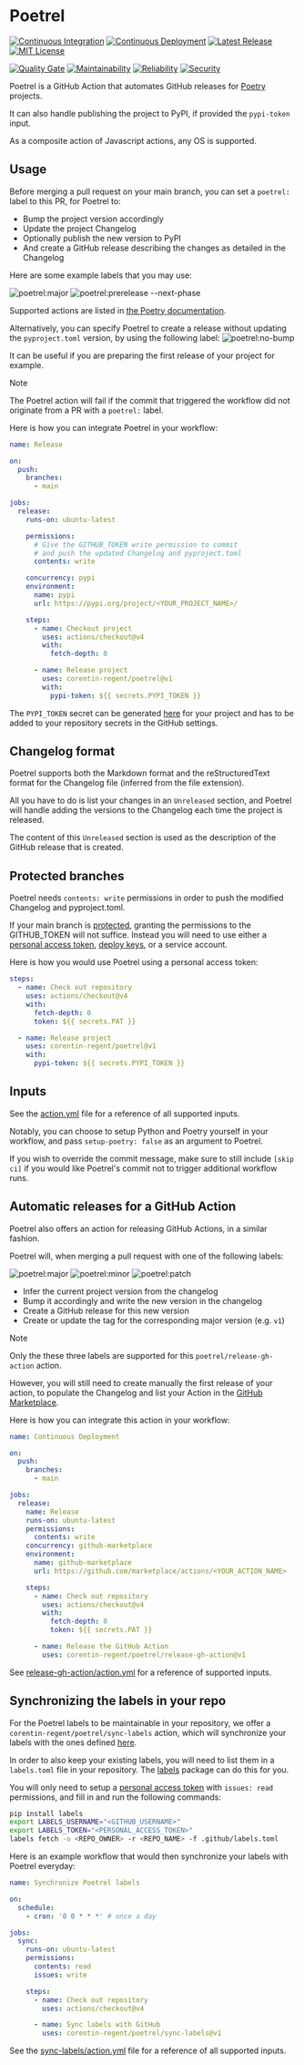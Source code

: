 # Poetrel

[![Continuous Integration](https://github.com/corentin-regent/poetrel/actions/workflows/ci.yml/badge.svg)](https://github.com/corentin-regent/poetrel/actions/workflows/ci.yml)
[![Continuous Deployment](https://github.com/corentin-regent/poetrel/actions/workflows/cd.yml/badge.svg)](https://github.com/corentin-regent/poetrel/actions/workflows/cd.yml)
[![Latest Release](https://img.shields.io/github/v/release/corentin-regent/poetrel?logo=github&sort=semver)](https://github.com/corentin-regent/poetrel/releases)
[![MIT License](https://img.shields.io/pypi/l/rate-control?logo=unlicense)](https://github.com/corentin-regent/poetrel/blob/main/LICENSE)

[![Quality Gate](https://sonarcloud.io/api/project_badges/measure?project=corentin-regent_poetrel&metric=alert_status)](https://sonarcloud.io/summary/overall?id=corentin-regent_poetrel)
[![Maintainability](https://sonarcloud.io/api/project_badges/measure?project=corentin-regent_poetrel&metric=sqale_rating)](https://sonarcloud.io/summary/overall?id=corentin-regent_poetrel)
[![Reliability](https://sonarcloud.io/api/project_badges/measure?project=corentin-regent_poetrel&metric=reliability_rating)](https://sonarcloud.io/summary/overall?id=corentin-regent_poetrel)
[![Security](https://sonarcloud.io/api/project_badges/measure?project=corentin-regent_poetrel&metric=security_rating)](https://sonarcloud.io/summary/overall?id=corentin-regent_poetrel)

Poetrel is a GitHub Action that automates GitHub releases for [Poetry](https://python-poetry.org/)
projects.

It can also handle publishing the project to PyPI, if provided the `pypi-token` input.

As a composite action of Javascript actions, any OS is supported.

## Usage

Before merging a pull request on your main branch, you can set a `poetrel:` label to this PR, for
Poetrel to:

- Bump the project version accordingly
- Update the project Changelog
- Optionally publish the new version to PyPI
- And create a GitHub release describing the changes as detailed in the Changelog

Here are some example labels that you may use:

![poetrel:major](https://img.shields.io/badge/poetrel:major-ff0000)
![poetrel:prerelease --next-phase](https://img.shields.io/badge/poetrel:prerelease_----next--phase-007f00)

Supported actions are listed in
[the Poetry documentation](https://python-poetry.org/docs/cli/#version).

Alternatively, you can specify Poetrel to create a release without updating the `pyproject.toml`
version, by using the following label:
![poetrel:no-bump](https://img.shields.io/badge/poetrel:no--bump-0000ff)

It can be useful if you are preparing the first release of your project for example.

> [!NOTE]  
> The Poetrel action will fail if the commit that triggered the workflow did not originate from a PR
> with a `poetrel:` label.

Here is how you can integrate Poetrel in your workflow:

```yaml
name: Release

on:
  push:
    branches:
      - main

jobs:
  release:
    runs-on: ubuntu-latest

    permissions:
      # Give the GITHUB_TOKEN write permission to commit
      # and push the updated Changelog and pyproject.toml
      contents: write

    concurrency: pypi
    environment:
      name: pypi
      url: https://pypi.org/project/<YOUR_PROJECT_NAME>/

    steps:
      - name: Checkout project
        uses: actions/checkout@v4
        with:
          fetch-depth: 0

      - name: Release project
        uses: corentin-regent/poetrel@v1
        with:
          pypi-token: ${{ secrets.PYPI_TOKEN }}
```

The `PYPI_TOKEN` secret can be generated [here](https://pypi.org/manage/account/#api-tokens) for
your project and has to be added to your repository secrets in the GitHub settings.

## Changelog format

Poetrel supports both the Markdown format and the reStructuredText format for the Changelog file
(inferred from the file extension).

All you have to do is list your changes in an `Unreleased` section, and Poetrel will handle adding
the versions to the Changelog each time the project is released.

The content of this `Unreleased` section is used as the description of the GitHub release that is
created.

## Protected branches

Poetrel needs `contents: write` permissions in order to push the modified Changelog and
pyproject.toml.

If your main branch is
[protected](https://docs.github.com/repositories/configuring-branches-and-merges-in-your-repository/managing-protected-branches/about-protected-branches),
granting the permissions to the GITHUB_TOKEN will not suffice. Instead you will need to use either a
[personal access token](https://docs.github.com/authentication/keeping-your-account-and-data-secure/managing-your-personal-access-tokens),
[deploy keys](https://docs.github.com/en/authentication/connecting-to-github-with-ssh/managing-deploy-keys#deploy-keys),
or a service account.

Here is how you would use Poetrel using a personal access token:

```yaml
steps:
  - name: Check out repository
    uses: actions/checkout@v4
    with:
      fetch-depth: 0
      token: ${{ secrets.PAT }}

  - name: Release project
    uses: corentin-regent/poetrel@v1
    with:
      pypi-token: ${{ secrets.PYPI_TOKEN }}
```

## Inputs

See the [action.yml](/action.yml) file for a reference of all supported inputs.

Notably, you can choose to setup Python and Poetry yourself in your workflow, and pass
`setup-poetry: false` as an argument to Poetrel.

If you wish to override the commit message, make sure to still include `[skip ci]` if you would like
Poetrel's commit not to trigger additional workflow runs.

## Automatic releases for a GitHub Action

Poetrel also offers an action for releasing GitHub Actions, in a similar fashion.

Poetrel will, when merging a pull request with one of the following labels:

![poetrel:major](https://img.shields.io/badge/poetrel:major-ff0000)
![poetrel:minor](https://img.shields.io/badge/poetrel:minor-ff7f00)
![poetrel:patch](https://img.shields.io/badge/poetrel:patch-ffff00)

- Infer the current project version from the changelog
- Bump it accordingly and write the new version in the changelog
- Create a GitHub release for this new version
- Create or update the tag for the corresponding major version (e.g. `v1`)

> [!NOTE]  
> Only the these three labels are supported for this `poetrel/release-gh-action` action.

However, you will still need to create manually the first release of your action, to populate the
Changelog and list your Action in the
[GitHub Marketplace](https://github.com/marketplace?type=actions).

Here is how you can integrate this action in your workflow:

```yaml
name: Continuous Deployment

on:
  push:
    branches:
      - main

jobs:
  release:
    name: Release
    runs-on: ubuntu-latest
    permissions:
      contents: write
    concurrency: github-marketplace
    environment:
      name: github-marketplace
      url: https://github.com/marketplace/actions/<YOUR_ACTION_NAME>

    steps:
      - name: Check out repository
        uses: actions/checkout@v4
        with:
          fetch-depth: 0
          token: ${{ secrets.PAT }}

      - name: Release the GitHub Action
        uses: corentin-regent/poetrel/release-gh-action@v1
```

See [release-gh-action/action.yml](/release-gh-action/action.yml) for a reference of supported
inputs.

## Synchronizing the labels in your repo

For the Poetrel labels to be maintainable in your repository, we offer a
`corentin-regent/poetrel/sync-labels` action, which will synchronize your labels with the ones
defined [here](/sync-labels/labels.toml).

In order to also keep your existing labels, you will need to list them in a `labels.toml` file in
your repository. The [labels](https://github.com/hackebrot/labels) package can do this for you.

You will only need to setup a
[personal access token](https://docs.github.com/authentication/keeping-your-account-and-data-secure/managing-your-personal-access-tokens)
with `issues: read` permissions, and fill in and run the following commands:

```bash
pip install labels
export LABELS_USERNAME="<GITHUB_USERNAME>"
export LABELS_TOKEN="<PERSONAL_ACCESS_TOKEN>"
labels fetch -o <REPO_OWNER> -r <REPO_NAME> -f .github/labels.toml
```

Here is an example workflow that would then synchronize your labels with Poetrel everyday:

```yaml
name: Synchronize Poetrel labels

on:
  schedule:
    - cron: '0 0 * * *' # once a day

jobs:
  sync:
    runs-on: ubuntu-latest
    permissions:
      contents: read
      issues: write

    steps:
      - name: Check out repository
        uses: actions/checkout@v4

      - name: Sync labels with GitHub
        uses: corentin-regent/poetrel/sync-labels@v1
```

See the [sync-labels/action.yml](/sync-labels/action.yml) file for a reference of all supported
inputs.
